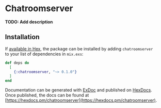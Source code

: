 # Chatroomserver

**TODO: Add description**

## Installation

If [available in Hex](https://hex.pm/docs/publish), the package can be installed
by adding `chatroomserver` to your list of dependencies in `mix.exs`:

```elixir
def deps do
  [
    {:chatroomserver, "~> 0.1.0"}
  ]
end
```

Documentation can be generated with [ExDoc](https://github.com/elixir-lang/ex_doc)
and published on [HexDocs](https://hexdocs.pm). Once published, the docs can
be found at [https://hexdocs.pm/chatroomserver](https://hexdocs.pm/chatroomserver).

